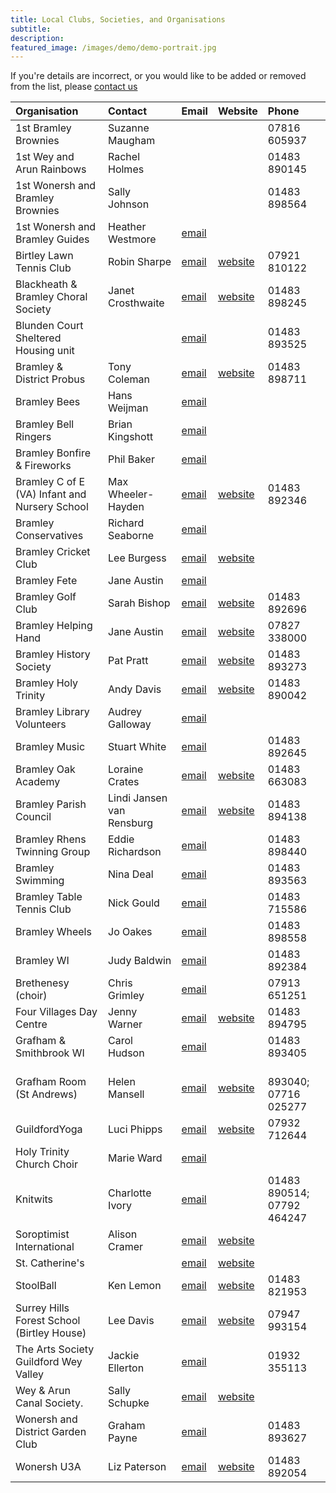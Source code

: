 ```yaml
---
title: Local Clubs, Societies, and Organisations
subtitle: 
description: 
featured_image: /images/demo/demo-portrait.jpg
---
```


If you're details are incorrect, or you would like to be added or removed from the list, please [contact us](/contact)


<!-- Start Issue Table -->

| Organisation | Contact | Email | Website | Phone | 
|:----|:----|:----|:----|:----|
| 1st Bramley Brownies | Suzanne Maugham |  |  | 07816 605937 | 
| 1st Wey and Arun Rainbows | Rachel Holmes |  |  | 01483 890145 | 
| 1st Wonersh and Bramley Brownies | Sally Johnson |  |  | 01483 898564 | 
| 1st Wonersh and Bramley Guides | Heather Westmore | [email](mailto:Guides1stwonbram@outlook.com) |  |  | 
| Birtley Lawn Tennis Club | Robin Sharpe | [email](mailto:robin.sharpe@btinternet.com) | [website](http://www.birtleyltc.org.uk/) | 07921 810122 | 
| Blackheath & Bramley Choral Society  | Janet Crosthwaite | [email](mailto:chairman.bbcs@hotmail.com) | [website](http://www.bandbcs.org.uk/) | 01483 898245 | 
| Blunden Court Sheltered Housing unit  |  | [email](mailto:blundencourt@waverley.gov.uk) |  | 01483 893525 | 
| Bramley & District Probus | Tony Coleman | [email](mailto:tjc66@btinternet.com) | [website](https://probusglobal.org/Clubs/show.php?id=GB-1148) | 01483 898711 | 
| Bramley Bees | Hans Weijman | [email](mailto:bramleybees@gmail.com) |  |  | 
| Bramley Bell Ringers | Brian Kingshott | [email](mailto:brian.kingshott@btinternet.com) |  |  | 
| Bramley Bonfire & Fireworks | Phil Baker | [email](mailto:philbakerhome@googlemail.com) |  |  | 
| Bramley C of E (VA) Infant and Nursery School | Max Wheeler-Hayden | [email](mailto:office@bramley.surrey.sch.uk) | [website](http://www.bramley.surrey.sch.uk/) | 01483 892346 | 
| Bramley Conservatives | Richard Seaborne | [email](mailto:richardseaborne@aol.com) |  |  | 
| Bramley Cricket Club | Lee Burgess | [email](mailto:leeburgess85@mail.com) | [website](http://bramleycc.cricketclubwebsite.co.uk/) |  | 
| Bramley Fete | Jane Austin | [email](mailto:janewillpage@gmail.com) |  |  | 
| Bramley Golf Club | Sarah Bishop | [email](mailto:sarah@bramleygolfclub.co.uk) | [website](http://www.bramleygolfclub.co.uk/) | 01483 892696 | 
| Bramley Helping Hand | Jane Austin | [email](mailto:bramleyhelpinghand@gmail.com) | [website](https://www.holytrinitybramley.org.uk/564098536968.htm) | 07827 338000 | 
| Bramley History Society | Pat Pratt | [email](mailto:ericpkp14@gmail.com) | [website](http://www.bramleyhistorysociety.org.uk/) | 01483 893273 | 
| Bramley Holy Trinity | Andy Davis | [email](mailto:office@holytrinitybramley.org.uk) | [website](http://www.holytrinitybramley.org.uk/welcome.htm) | 01483 890042 | 
| Bramley Library Volunteers | Audrey Galloway | [email](mailto:audreygal@aol.com) |  |  | 
| Bramley Music | Stuart White | [email](mailto:stuartwhite@waitrose.com) |  | 01483 892645 | 
| Bramley Oak Academy | Loraine  Crates | [email](mailto:office@bramleyoak.lseat.org.uk) | [website](https://www.bramleyoakacademy.org.uk/) | 01483 663083 | 
| Bramley Parish Council | Lindi Jansen van Rensburg | [email](mailto:clerk@bramleyparish.co.uk) | [website](www.bramleyparish.co.uk) | 01483 894138 | 
| Bramley Rhens Twinning Group | Eddie Richardson | [email](mailto:eerichardson45@gmail.com) |  | 01483 898440 | 
| Bramley Swimming | Nina Deal | [email](mailto:alan.deal5@sky.com) |  | 01483 893563 | 
| Bramley Table Tennis Club | Nick Gould | [email](mailto:gould157@btinternet.com) |  | 01483 715586 | 
| Bramley Wheels | Jo Oakes | [email](mailto:joanneoakes@aol.com) |  | 01483 898558 | 
| Bramley WI | Judy Baldwin | [email](mailto:judy.wickets@btinternet.com) |  | 01483 892384 | 
| Brethenesy (choir) | Chris Grimley | [email](mailto:ChrisGrimley1@outlook.com) |  | 07913 651251 | 
| Four Villages Day Centre | Jenny Warner | [email](mailto:manager@fourvillages.co.uk) | [website](http://www.fourvillages.co.uk/) | 01483 894795 | 
| Grafham & Smithbrook WI | Carol Hudson | [email](mailto:carolmhudson@yahoo.co.uk) |  | 01483 893405 | 
| Grafham Room (St Andrews) | Helen Mansell | [email](mailto:grafham.room@gmail.com) | [website](http://www.grafhamroom.org/) |  	<br>893040; 07716 025277 | 
| GuildfordYoga | Luci Phipps | [email](mailto:luci@guildfordyoga.co.uk) | [website](https://guildfordyoga.co.uk) | 07932 712644 | 
| Holy Trinity Church Choir | Marie Ward | [email](mailto:marie47ward@hotmail.com) |  |  | 
| Knitwits | Charlotte Ivory | [email](mailto:lotski3@yahoo.co.uk) |  | 01483 890514; 07792 464247 | 
| Soroptimist International | Alison Cramer | [email](mailto:aecramer003@gmail.com) | [website](https://sigbi.org/surrey-hills/) |  | 
| St. Catherine's |  | [email](mailto:schooloffice@stcatherines.info ) | [website](http://www.stcatherines.info/) |  | 
| StoolBall | Ken Lemon | [email](mailto:ttlemon@hotmail.com) | [website](https://www.stoolball.org.uk/guildford) | 01483  821953 | 
| Surrey Hills Forest School (Birtley House) | Lee Davis | [email](mailto:lee@surreyhillsforestschool.co.uk) | [website](https://surreyhillsforestschool.co.uk/) | 07947 993154 | 
| The Arts Society Guildford Wey Valley | Jackie Ellerton | [email](mailto:jellerton@btinternet.com) |  | 01932 355113 | 
| Wey & Arun Canal Society. | Sally Schupke | [email](mailto:Sally_Schupke@weyandarun.co.uk) | [website](https://weyarun.org.uk/) |  | 
| Wonersh and District Garden Club | Graham Payne | [email](mailto:payne.graham@sky.com) |  | 01483 893627 | 
| Wonersh U3A | Liz Paterson | [email](mailto:lizpaterson@hotmail.com) | [website](https://u3asites.org.uk/wonersh) | 01483 892054 | 

<!-- End Issue Table -->

